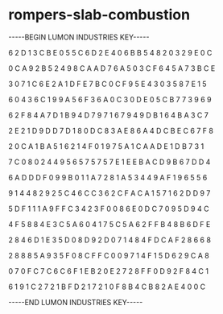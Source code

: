 # rompers-slab-combustion

-----BEGIN LUMON INDUSTRIES KEY-----

6 2 D 1 3 C B E 0 5 5 C 6 D 2 E 4 0 6 B B 5 4 8 2 0 3 2 9 E 0 C

0 C A 9 2 B 5 2 4 9 8 C A A D 7 6 A 5 0 3 C F 6 4 5 A 7 3 B C E

3 0 7 1 C 6 E 2 A 1 D F E 7 B C 0 C F 9 5 E 4 3 0 3 5 8 7 E 1 5

6 0 4 3 6 C 1 9 9 A 5 6 F 3 6 A 0 C 3 0 D E 0 5 C B 7 7 3 9 6 9

6 2 F 8 4 A 7 D 1 B 9 4 D 7 9 7 1 6 7 9 4 9 D B 1 6 4 B A 3 C 7

2 E 2 1 D 9 D D 7 D 1 8 0 D C 8 3 A E 8 6 A 4 D C B E C 6 7 F 8

2 0 C A 1 B A 5 1 6 2 1 4 F 0 1 9 7 5 A 1 C A A D E 1 D B 7 3 1

7 C 0 8 0 2 4 4 9 5 6 5 7 5 7 5 7 E 1 E E B A C D 9 B 6 7 D D 4

6 A D D D F 0 9 9 B 0 1 1 A 7 2 8 1 A 5 3 4 4 9 A F 1 9 6 5 5 6

9 1 4 4 8 2 9 2 5 C 4 6 C C 3 6 2 C F A C A 1 5 7 1 6 2 D D 9 7

5 D F 1 1 1 A 9 F F C 3 4 2 3 F 0 0 8 6 E 0 D C 7 0 9 5 D 9 4 C

4 F 5 8 8 4 E 3 C 5 A 6 0 4 1 7 5 C 5 A 6 2 F F B 4 8 B 6 D F E

2 8 4 6 D 1 E 3 5 D 0 8 D 9 2 D 0 7 1 4 8 4 F D C A F 2 8 6 6 8

2 8 8 8 5 A 9 3 5 F 0 8 C F F C 0 0 9 7 1 4 F 1 5 D 6 2 9 C A 8

0 7 0 F C 7 C 6 C 6 F 1 E B 2 0 E 2 7 2 8 F F 0 D 9 2 F 8 4 C 1

6 1 9 1 C 2 7 2 1 B F D 2 1 7 2 1 0 F 8 B 4 C B 8 2 A E 4 0 0 C

-----END LUMON INDUSTRIES KEY-----
